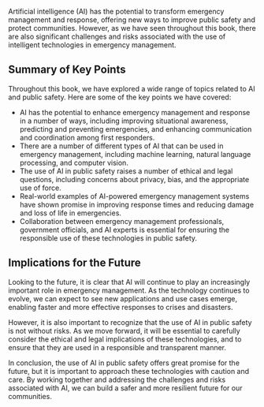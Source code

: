 
Artificial intelligence (AI) has the potential to transform emergency management and response, offering new ways to improve public safety and protect communities. However, as we have seen throughout this book, there are also significant challenges and risks associated with the use of intelligent technologies in emergency management.

Summary of Key Points
---------------------

Throughout this book, we have explored a wide range of topics related to AI and public safety. Here are some of the key points we have covered:

* AI has the potential to enhance emergency management and response in a number of ways, including improving situational awareness, predicting and preventing emergencies, and enhancing communication and coordination among first responders.
* There are a number of different types of AI that can be used in emergency management, including machine learning, natural language processing, and computer vision.
* The use of AI in public safety raises a number of ethical and legal questions, including concerns about privacy, bias, and the appropriate use of force.
* Real-world examples of AI-powered emergency management systems have shown promise in improving response times and reducing damage and loss of life in emergencies.
* Collaboration between emergency management professionals, government officials, and AI experts is essential for ensuring the responsible use of these technologies in public safety.

Implications for the Future
---------------------------

Looking to the future, it is clear that AI will continue to play an increasingly important role in emergency management. As the technology continues to evolve, we can expect to see new applications and use cases emerge, enabling faster and more effective responses to crises and disasters.

However, it is also important to recognize that the use of AI in public safety is not without risks. As we move forward, it will be essential to carefully consider the ethical and legal implications of these technologies, and to ensure that they are used in a responsible and transparent manner.

In conclusion, the use of AI in public safety offers great promise for the future, but it is important to approach these technologies with caution and care. By working together and addressing the challenges and risks associated with AI, we can build a safer and more resilient future for our communities.